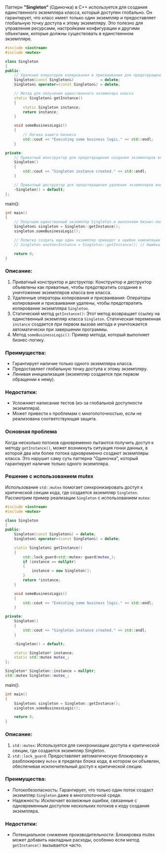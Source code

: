 Паттерн **"Singleton"** (Одиночка) в C++ используется для создания единственного экземпляра класса, который доступен глобально. Он гарантирует, что класс имеет только один экземпляр и предоставляет глобальную точку доступа к этому экземпляру. Это полезно для управления ресурсами, настройками конфигурации и другими объектами, которые должны существовать в единственном экземпляре.

```cpp
#include <iostream>
#include <mutex>

class Singleton
{
public:
    // Удаление операторов копирования и присваивания для предотвращения копирования экземпляра
    Singleton(const Singleton&)            = delete;
    Singleton& operator=(const Singleton&) = delete;

    // Метод для получения единственного экземпляра класса
    static Singleton& getInstance()
    {
        static Singleton instance;
        return instance;
    }

    void someBusinessLogic()
    {
        // Логика вашего бизнеса
        std::cout << "Executing some business logic." << std::endl;
    }

private:
    // Приватный конструктор для предотвращения создания экземпляров вне класса
    Singleton()
    {
        std::cout << "Singleton instance created." << std::endl;
    }

    // Приватный деструктор для предотвращения удаления экземпляров вне класса
    ~Singleton() = default;
};
```
main():
```cpp
int main()
{
    // Получаем единственный экземпляр Singleton и выполняем бизнес-логику
    Singleton& singleton = Singleton::getInstance();
    singleton.someBusinessLogic();

    // Попытка создать еще один экземпляр приведет к ошибке компиляции
    // Singleton anotherInstance = Singleton::getInstance(); // Ошибка компиляции

    return 0;
}
```
### Описание:
1. Приватный конструктор и деструктор: Конструктор и деструктор объявлены как приватные, чтобы предотвратить создание и уничтожение экземпляров класса вне класса.
2. Удаленные операторы копирования и присваивания: Операторы копирования и присваивания удалены, чтобы предотвратить копирование экземпляра `Singleton`.
3. Статический метод `getInstance()`: Этот метод возвращает ссылку на единственный экземпляр класса `Singleton`. Статическая переменная `instance` создается при первом вызове метода и уничтожается автоматически при завершении программы.
4. Метод `someBusinessLogic()`: Пример метода, который выполняет бизнес-логику.

### Преимущества:
- Гарантирует наличие только одного экземпляра класса.
- Предоставляет глобальную точку доступа к этому экземпляру.
- Ленивая инициализация (экземпляр создается при первом обращении к нему).

### Недостатки:
- Усложняет написание тестов (из-за глобальной доступности экземпляра).
- Может привести к проблемам с многопоточностью, если не реализована соответствующая защита.

### Основная проблема
Когда несколько потоков одновременно пытаются получить доступ к методу `getInstance()`, может возникнуть ситуация гонки данных, в которой два или более потока одновременно создают экземпляры класса. Это нарушит саму суть паттерна "Одиночка", который гарантирует наличие только одного экземпляра.

### Решение с использованием mutex
Использование `std::mutex` помогает синхронизировать доступ к критической секции кода, где создается экземпляр `Singleton`. Рассмотрим пример реализации `Singleton` с использованием `mutex`:
```cpp
#include <iostream>
#include <mutex>

class Singleton
{
public:
    Singleton(const Singleton&) = delete;
    Singleton& operator=(const Singleton&) = delete;

    static Singleton& getInstance()
    {
        std::lock_guard<std::mutex> guard(mutex_);
        if (instance == nullptr)
        {
            instance = new Singleton();
        }
        return *instance;
    }

    void someBusinessLogic()
    {
        std::cout << "Executing some business logic." << std::endl;
    }

private:
    Singleton()
    {
        std::cout << "Singleton instance created." << std::endl;
    }

    ~Singleton() = default;

    static Singleton* instance;
    static std::mutex mutex_;
};

Singleton* Singleton::instance = nullptr;
std::mutex Singleton::mutex_;
```
main():
```cpp
int main()
{
    Singleton& singleton = Singleton::getInstance();
    singleton.someBusinessLogic();

    return 0;
}
```
### Описание:
1. `std::mutex`: Используется для синхронизации доступа к критической секции, где создается экземпляр Singleton.
2. `std::lock_guard`: Предоставляет автоматическую блокировку и разблокировку `mutex` в пределах блока кода, в котором он объявлен, обеспечивая исключительный доступ к критической секции.

### Преимущества:
- Потокобезопасность: Гарантирует, что только один поток создаст экземпляр `Singleton` даже в многопоточной среде.
- Надежность: Исключает возможные ошибки, связанные с одновременным доступом нескольких потоков к коду создания экземпляра.

### Недостатки:
- Потенциальное снижение производительности: Блокировка mutex может добавить накладные расходы, особенно если метод `getInstance()` вызывается часто.